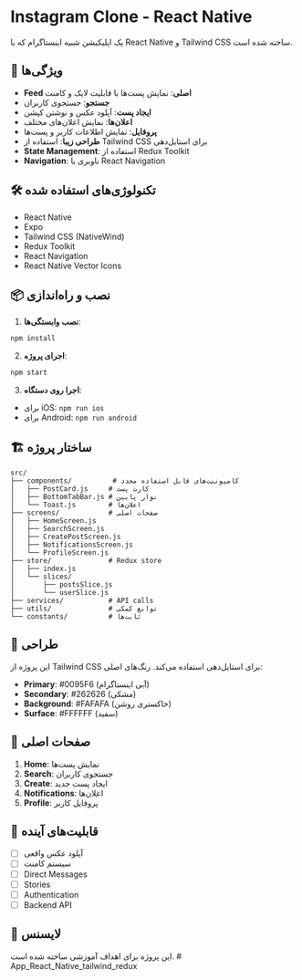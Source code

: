 # Instagram Clone - React Native

یک اپلیکیشن شبیه اینستاگرام که با React Native و Tailwind CSS ساخته شده است.

## 🚀 ویژگی‌ها

- **Feed اصلی**: نمایش پست‌ها با قابلیت لایک و کامنت
- **جستجو**: جستجوی کاربران
- **ایجاد پست**: آپلود عکس و نوشتن کپشن
- **اعلان‌ها**: نمایش اعلان‌های مختلف
- **پروفایل**: نمایش اطلاعات کاربر و پست‌ها
- **طراحی زیبا**: استفاده از Tailwind CSS برای استایل‌دهی
- **State Management**: استفاده از Redux Toolkit
- **Navigation**: ناوبری با React Navigation

## 🛠️ تکنولوژی‌های استفاده شده

- React Native
- Expo
- Tailwind CSS (NativeWind)
- Redux Toolkit
- React Navigation
- React Native Vector Icons

## 📦 نصب و راه‌اندازی

1. **نصب وابستگی‌ها**:
```bash
npm install
```

2. **اجرای پروژه**:
```bash
npm start
```

3. **اجرا روی دستگاه**:
- برای iOS: `npm run ios`
- برای Android: `npm run android`

## 🏗️ ساختار پروژه

```
src/
├── components/          # کامپوننت‌های قابل استفاده مجدد
│   ├── PostCard.js     # کارت پست
│   ├── BottomTabBar.js # نوار پایین
│   └── Toast.js        # اعلان‌ها
├── screens/            # صفحات اصلی
│   ├── HomeScreen.js
│   ├── SearchScreen.js
│   ├── CreatePostScreen.js
│   ├── NotificationsScreen.js
│   └── ProfileScreen.js
├── store/              # Redux store
│   ├── index.js
│   └── slices/
│       ├── postsSlice.js
│       └── userSlice.js
├── services/           # API calls
├── utils/              # توابع کمکی
└── constants/          # ثابت‌ها
```

## 🎨 طراحی

این پروژه از Tailwind CSS برای استایل‌دهی استفاده می‌کند. رنگ‌های اصلی:

- **Primary**: #0095F6 (آبی اینستاگرام)
- **Secondary**: #262626 (مشکی)
- **Background**: #FAFAFA (خاکستری روشن)
- **Surface**: #FFFFFF (سفید)

## 📱 صفحات اصلی

1. **Home**: نمایش پست‌ها
2. **Search**: جستجوی کاربران
3. **Create**: ایجاد پست جدید
4. **Notifications**: اعلان‌ها
5. **Profile**: پروفایل کاربر

## 🔧 قابلیت‌های آینده

- [ ] آپلود عکس واقعی
- [ ] سیستم کامنت
- [ ] Direct Messages
- [ ] Stories
- [ ] Authentication
- [ ] Backend API

## 📄 لایسنس

این پروژه برای اهداف آموزشی ساخته شده است. # App_React_Native_tailwind_redux

